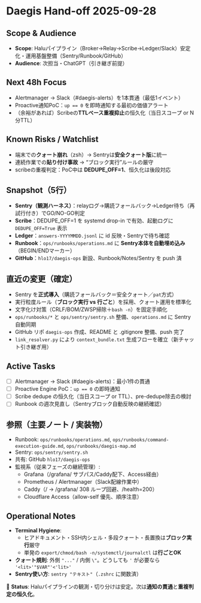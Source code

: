 # Daegis Hand-off 2025-09-28

## Scope & Audience
- **Scope**: Haluパイプライン（Broker→Relay→Scribe→Ledger/Slack）安定化・運用基盤整備（Sentry/Runbook/GitHub）
- **Audience**: 次担当・ChatGPT（引き継ぎ前提）

## Next 48h Focus
- Alertmanager → Slack（#daegis-alerts）を1本貫通（最低1イベント）
- Proactive通知PoC：`up == 0` を即時通知する最初の価値アラート
- （余裕があれば）Scribeの**TTLベース重複抑止**の恒久化（当日スコープ or N分TTL）

## Known Risks / Watchlist
- 端末での**クォート崩れ**（zsh）→ Sentryは**安全クォート版**に統一
- 連続作業での**貼り付け事故** → “ブロック実行”ルールの厳守
- scribeの重複判定：PoC中は **DEDUPE_OFF=1**、恒久化は後段対応

## Snapshot（5行）
- **Sentry（観測ハーネス）**：relayログ→購読フォールバック→Ledger待ち（再試行付き）でGO/NO-GO判定
- **Scribe**：DEDUPE_OFF=1 を systemd drop-in で有効、起動ログに `DEDUPE_OFF=True` 表示
- **Ledger**：`answers-YYYYMMDD.jsonl` に id 反映・Sentryで待ち確認
- **Runbook**：`ops/runbooks/operations.md` に **Sentry本体を自動埋め込み**（BEGIN/ENDマーカー）
- **GitHub**：`hlo17/daegis-ops` 新設、Runbook/Notes/Sentry を push 済

## 直近の変更（確定）
- Sentry を**正式導入**（購読フォールバック＝安全クォート／`pat`方式）
- 実行粒度ルール（**ブロック実行 vs 行ごと**）を採用、クォート運用を標準化
- 文字化け対策（CRLF/BOM/ZWSP掃除＋`bash -n`）を固定手順化
- `ops/runbooks/*` と `ops/sentry/sentry.sh` 整備、`operations.md` に Sentry 自動同期
- GitHub リポ `daegis-ops` 作成、README と .gitignore 整備、push 完了
- `link_resolver.py` により `context_bundle.txt` 生成フローを確立（新チャット引き継ぎ用）

## Active Tasks
- [ ] Alertmanager → Slack (#daegis-alerts)：最小1件の貫通
- [ ] Proactive Engine PoC：`up == 0` の即時通知
- [ ] Scribe dedupe の恒久化（当日スコープ or TTL）、pre-dedupe除去の検討
- [ ] Runbook の週次見直し（Sentryブロック自動反映の継続確認）

## 参照（主要ノート / 実装物）
- Runbook: `ops/runbooks/operations.md`, `ops/runbooks/command-execution-guide.md`, `ops/runbooks/daegis-map.md`
- Sentry: `ops/sentry/sentry.sh`
- 共有: GitHub `hlo17/daegis-ops`
- 監視系（従来フェーズの継続管理）:
  - Grafana（/grafana/ サブパス/Caddy配下、Access経由）
  - Prometheus / Alertmanager（Slack配線作業中）
  - Caddy（/ → /grafana/ 308 ループ回避、/health=200）
  - Cloudflare Access（allow-self 優先、順序注意）

## Operational Notes
- **Terminal Hygiene**:
  - ヒアドキュメント・SSH内シェル・多段クォート・長置換は**ブロック実行**厳守
  - 単発の `export/chmod/bash -n/systemctl/journalctl` は**行ごとOK**
- **クォート規則**: 外側 `"..."` / 内側 `\"`。どうしても `'` が必要なら `'<lit>'"$VAR"'<'lit>'`
- **Sentry使い方**: `sentry "テキスト"`（`.zshrc` に関数済）

📌 **Status**: Haluパイプラインの観測・切り分けは安定。次は**通知の貫通**と**重複判定の恒久化**。
